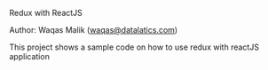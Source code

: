 Redux with ReactJS

Author: Waqas Malik (waqas@datalatics.com)

This project shows a sample code on how to use redux with reactJS application